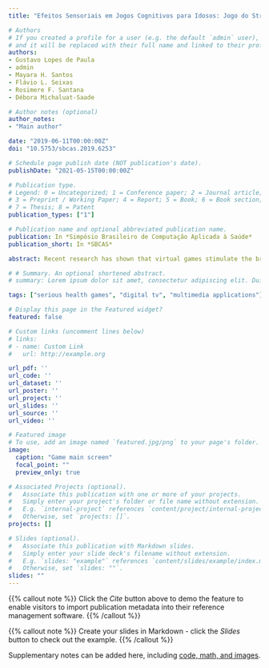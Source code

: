 ```yaml
---
title: "Efeitos Sensoriais em Jogos Cognitivos para Idosos: Jogo do Stroop"

# Authors
# If you created a profile for a user (e.g. the default `admin` user), write the username (folder name) here 
# and it will be replaced with their full name and linked to their profile.
authors:
- Gustavo Lopes de Paula
- admin
- Mayara H. Santos
- Flávio L. Seixas
- Rosimere F. Santana
- Débora Michaluat-Saade

# Author notes (optional)
author_notes:
- "Main author"

date: "2019-06-11T00:00:00Z"
doi: "10.5753/sbcas.2019.6253"

# Schedule page publish date (NOT publication's date).
publishDate: "2021-05-15T00:00:00Z"

# Publication type.
# Legend: 0 = Uncategorized; 1 = Conference paper; 2 = Journal article;
# 3 = Preprint / Working Paper; 4 = Report; 5 = Book; 6 = Book section;
# 7 = Thesis; 8 = Patent
publication_types: ["1"]

# Publication name and optional abbreviated publication name.
publication: In *Simpósio Brasileiro de Computação Aplicada à Saúde*
publication_short: In *SBCAS*

abstract: Recent research has shown that virtual games stimulate the brain in a way that is beneficial to the user’s health, and these are widely used as an aid to the treatment of diseases related to aging.  In addition, studies elucidate the use of sensory effects in the treatment of psychopathologies.  In this way, this paper proposes the Stroop Game,  a cognitive game based on the Stroop test, with a light sensory effect. The game was developed for the Brazilian digital TV, using the Ginga-NCL middleware.  After running Stroop Game tests with elder users, we conclude that the game proposed in this paper was well accepted by the users and that the sensory effect influenced their perception about it, making the game more attractive.

# # Summary. An optional shortened abstract.
# summary: Lorem ipsum dolor sit amet, consectetur adipiscing elit. Duis posuere tellus ac convallis placerat. Proin tincidunt magna sed ex sollicitudin condimentum.

tags: ["serious health games", "digital tv", "multimedia applications"]

# Display this page in the Featured widget?
featured: false

# Custom links (uncomment lines below)
# links:
# - name: Custom Link
#   url: http://example.org

url_pdf: ''
url_code: ''
url_dataset: ''
url_poster: ''
url_project: ''
url_slides: ''
url_source: ''
url_video: ''

# Featured image
# To use, add an image named `featured.jpg/png` to your page's folder. 
image:
  caption: "Game main screen"
  focal_point: ""
  preview_only: true

# Associated Projects (optional).
#   Associate this publication with one or more of your projects.
#   Simply enter your project's folder or file name without extension.
#   E.g. `internal-project` references `content/project/internal-project/index.md`.
#   Otherwise, set `projects: []`.
projects: []

# Slides (optional).
#   Associate this publication with Markdown slides.
#   Simply enter your slide deck's filename without extension.
#   E.g. `slides: "example"` references `content/slides/example/index.md`.
#   Otherwise, set `slides: ""`.
slides: ""
---
```


{{% callout note %}}
Click the *Cite* button above to demo the feature to enable visitors to import publication metadata into their reference management software.
{{% /callout %}}

{{% callout note %}}
Create your slides in Markdown - click the *Slides* button to check out the example.
{{% /callout %}}

Supplementary notes can be added here, including [code, math, and images](https://wowchemy.com/docs/writing-markdown-latex/).
